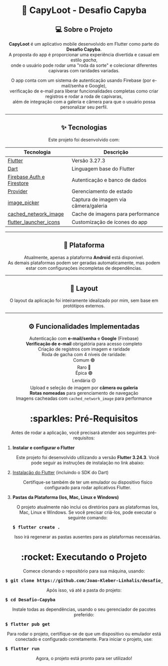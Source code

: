 <div align="center">

# 🧢 CapyLoot - Desafio Capyba

## 💻 Sobre o Projeto

**CapyLoot** é um aplicativo mobile desenvolvido em Flutter como parte do **Desafio Capyba**.  
A proposta do app é proporcionar uma experiência divertida e casual em estilo *gacha*,  
onde o usuário pode rodar uma "roda da sorte" e colecionar diferentes capivaras com raridades variadas.

O app conta com um sistema de autenticação usando Firebase (por e-mail/senha e Google),  
verificação de e-mail para liberar funcionalidades completas como criar registros e rodar a roda de capivaras,  
além de integração com a galeria e câmera para que o usuário possa personalizar seu perfil.

</div>

---

<div align="center">

## ✨ Tecnologias

Este projeto foi desenvolvido com:

</div>

<div align="center">

| Tecnologia | Descrição |
|-----------|-----------|
| [Flutter](https://flutter.dev/) | Versão 3.27.3 |
| [Dart](https://dart.dev/) | Linguagem base do Flutter |
| [Firebase Auth e Firestore](https://firebase.google.com/) | Autenticação e banco de dados |
| [Provider](https://pub.dev/packages/provider) | Gerenciamento de estado |
| [image_picker](https://pub.dev/packages/image_picker) | Captura de imagem via câmera/galeria |
| [cached_network_image](https://pub.dev/packages/cached_network_image) | Cache de imagens para performance |
| [flutter_launcher_icons](https://pub.dev/packages/flutter_launcher_icons) | Customização de ícones do app |

</div>

---

<div align="center">

## 📱 Plataforma

Atualmente, apenas a plataforma **Android** está disponível.  
As demais plataformas podem ser geradas automaticamente, mas podem estar com configurações incompletas de dependências.

</div>

---

<div align="center">

## 🎨 Layout

O layout da aplicação foi inteiramente idealizado por mim, sem base em protótipos externos.

</div>

---

<div align="center">

## ⚙️ Funcionalidades Implementadas

</div>

<div align="center">

 Autenticação com **e-mail/senha** e **Google** (Firebase)  
 **Verificação de e-mail** obrigatória para acesso completo  
 Criação de registros com imagem e raridade  
 Roda de gacha com 4 níveis de raridade:  
   Comum 🟢  
   Raro 🔵  
   Épica 🟣  
   Lendária 🟡  
 Upload e seleção de imagem por **câmera ou galeria**  
 **Rotas nomeadas** para gerenciamento de navegação  
 Imagens cacheadas com `cached_network_image` para performance

</div>

<h1 align="center">:sparkles: Pré-Requisitos</h1>

<p align="center">Antes de rodar a aplicação, você precisará atender aos seguintes pré-requisitos:</p>

1. **Instalar e configurar o Flutter**
   <p align="center">Este projeto foi desenvolvido utilizando a versão <strong>Flutter 3.24.3</strong>. Você pode seguir as instruções de instalação no link abaixo:</p>

   <li><a href="https://flutter.dev/docs/get-started/install">Instalação do Flutter</a> (incluindo o SDK do Dart)</li>

   <p align="center">Certifique-se também de ter um emulador ou dispositivo físico configurado para rodar aplicativos Flutter.</p>
2. **Pastas da Plataforma (Ios, Mac, Linux e Windows)**
   <p align="center">O projeto atualmente não inclui os diretórios para as plataformas Ios, Mac, Linux e Windows. Se você precisar criá-los, pode executar o seguinte comando:</p>
   <pre><strong>$ flutter create .</strong></pre>

   <p align="center">Isso irá regenerar as pastas ausentes para as plataformas necessárias.</p>


<h1 align="center">:rocket: Executando o Projeto</h1>
<p align="center">Comece clonando o repositório para sua máquina, usando:</p>
<pre><strong>$ git clone https://github.com/Joao-Kleber-Linhalis/desafio_capyba</strong></pre>

<p align="center">Após isso, vá até a pasta do projeto:</p>
<pre><strong>$ cd Desafio-Capyba</strong></pre>

<p align="center">Instale todas as dependências, usando o seu gerenciador de pacotes preferido:</p>
<pre><strong>$ flutter pub get</strong></pre>

<p align="center">Para rodar o projeto, certifique-se de que um dispositivo ou emulador está conectado e configurado corretamente. Para iniciar o projeto, use:</p>
<pre><strong>$ flutter run</strong></pre>

<p align="center">Agora, o projeto está pronto para ser utilizado!</p>
